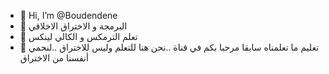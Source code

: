 - 👋 Hi, I’m @Boudendene
- 👀 البرمجة و الاختراق الاخلاقي 
- 🌱 تعلم الترمكس و الكالي لينكس 
- 💞️ تعليم ما تعلمناه سابقا 
مرحبا بكم في قناة ..نحن هنا للتعلم وليس للاختراق ..لنحمي أنفسنا  من الاختراق

